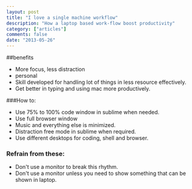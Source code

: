 ```yaml
---
layout: post
title: "I love a single machine workflow"
description: "How a laptop based work-flow boost productivity"
category: ["articles"]
comments: false
date: "2013-05-26"
---
```


##benefits

- More focus, less distraction
- personal
- Skill developed for handling lot of things in less resource effectively.
- Get better in typing and using mac more productively.


###How to:

- Use 75% to 100% code window in sublime when needed.
- Use full browser window 
- Music and everything else is minimized. 
- Distraction free mode in sublime when required. 
- Use different desktops for coding, shell and browser.

### Refrain from these:

- Don't use a monitor to break this rhythm.
- Don't use a monitor unless you need to show something that can be shown in laptop.



